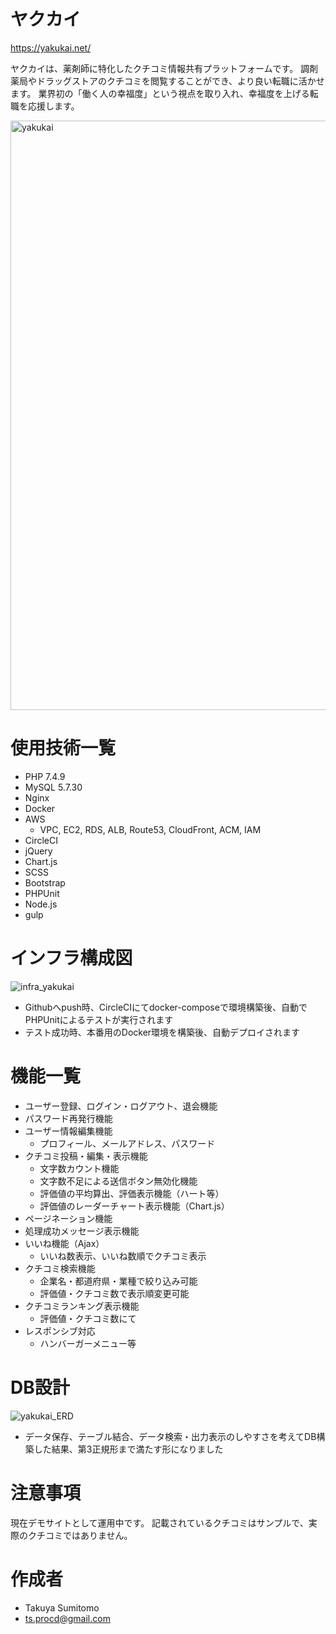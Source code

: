 # ヤクカイ

https://yakukai.net/

ヤクカイは、薬剤師に特化したクチコミ情報共有プラットフォームです。
調剤薬局やドラッグストアのクチコミを閲覧することができ、より良い転職に活かせます。
業界初の「働く人の幸福度」という視点を取り入れ、幸福度を上げる転職を応援します。

<img width="943" alt="yakukai" src="https://user-images.githubusercontent.com/79587217/133016171-2e028621-661c-41c4-8874-0f8aa6d42c9b.png">

# 使用技術一覧

- PHP 7.4.9
- MySQL 5.7.30
- Nginx
- Docker
- AWS
  - VPC, EC2, RDS, ALB, Route53, CloudFront, ACM, IAM
- CircleCI
- jQuery
- Chart.js
- SCSS
- Bootstrap
- PHPUnit
- Node.js
- gulp

# インフラ構成図

![infra_yakukai](https://user-images.githubusercontent.com/79587217/133016591-0d60a25c-700a-406f-a4d7-033f46dbae07.jpg)

- Githubへpush時、CircleCIにてdocker-composeで環境構築後、自動でPHPUnitによるテストが実行されます
- テスト成功時、本番用のDocker環境を構築後、自動デプロイされます

# 機能一覧

- ユーザー登録、ログイン・ログアウト、退会機能
- パスワード再発行機能
- ユーザー情報編集機能
  - プロフィール、メールアドレス、パスワード
- クチコミ投稿・編集・表示機能
  - 文字数カウント機能
  - 文字数不足による送信ボタン無効化機能
  - 評価値の平均算出、評価表示機能（ハート等）
  - 評価値のレーダーチャート表示機能（Chart.js）
- ページネーション機能
- 処理成功メッセージ表示機能
- いいね機能（Ajax）
  - いいね数表示、いいね数順でクチコミ表示
- クチコミ検索機能
  - 企業名・都道府県・業種で絞り込み可能
  - 評価値・クチコミ数で表示順変更可能
- クチコミランキング表示機能
  - 評価値・クチコミ数にて
- レスポンシブ対応
  - ハンバーガーメニュー等

# DB設計

![yakukai_ERD](https://user-images.githubusercontent.com/79587217/133018746-baf15b94-811f-4f5a-af54-4a8348e6ade9.jpg)

- データ保存、テーブル結合、データ検索・出力表示のしやすさを考えてDB構築した結果、第3正規形まで満たす形になりました

# 注意事項

現在デモサイトとして運用中です。
記載されているクチコミはサンプルで、実際のクチコミではありません。

# 作成者

* Takuya Sumitomo
* ts.procd@gmail.com
